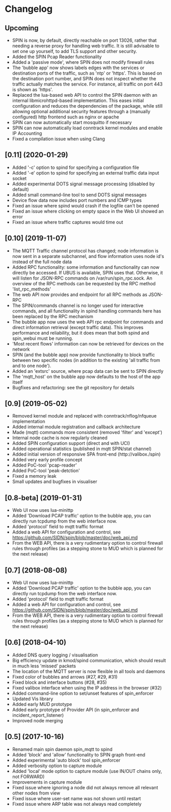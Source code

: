# Changelog

## Upcoming
* SPIN is now, by default, directly reachable on port 13026, rather that
  needing a reverse proxy for handling web traffic. It is still advisable
  to set one up yourself, to add TLS support and other security.
* Added the SPIN Pcap Reader functionality
* Added a 'passive mode', where SPIN does not modify firewall rules
* The 'bubble app' now shows labels edges with the services or destination
  ports of the traffic, such as 'ntp' or 'https'. This is based on the
  destination port number, and SPIN does not inspect whether the traffic
  actually matches the service. For instance, all traffic on port 443 is
  shown as 'https'.
* Replaced the lua-based web API to control the SPIN daemon with an
  internal libmicrohttpd-based implementation. This eases initial
  configuration and reduces the dependencies of the package, while
  still allowing optional additional security features through a
  (manually configured) http frontend such as nginx or apache
* SPIN can now automatically start mosquitto if necessary
* SPIN can now automatically load conntrack kernel modules and enable
  IP Accounting
* Fixed a compilation issue when using Clang

## [0.11] (2020-01-29)
* Added '-c' option to spind for specifying a configuration file
* Added '-e' option to spind for specifying an external traffic data input socket
* Added experimental DOTS signal message processing (disabled by default)
* Added small command-line tool to send DOTS signal messages
* Device flow data now includes port numbers and ICMP types
* Fixed an issue where spind would crash if the logfile can't be opened
* Fixed an issue where clicking on empty space in the Web UI showed an error
* Fixed an issue where traffic captures would time out


## [0.10] (2019-11-07)
* The MQTT Traffic channel protocol has changed; node information is now sent in a separate subchannel,
and flow information uses node id's instead of the full node data
* Added RPC functionality: some information and functionality can now directly be accessed. If UBUS is
available, SPIN uses that. Otherwise, it will listen for JSON-RPC commands on /var/run/spin_rpc.sock.
An overview of the RPC methods can be requested by the RPC method 'list_rpc_methods'
* The web API now provides and endpoint for all RPC methods as JSON-RPC
* The SPIN/commands channel is no longer used for interactive commands, and all functionality in spind
handling commands here has been replaced by the RPC mechanism
* The bubble app now uses the web API rpc endpoint for commands and direct information retrieval (except
traffic data). This improves performance and reliability, but it does mean that both spind and
spin_webui must be running.
* 'Most recent flows' information can now be retrieved for devices on the network
* SPIN (and the bubble app) now provide functionality to block traffic between two specific nodes (in
addition to the existing 'all traffic from and to one node').
* Added an 'extsrc' source, where pcap data can be sent to SPIN directly
* The 'mqtt_host' on the bubble app now defaults to the host of the app itself
* Bugfixes and refactoring: see the git repository for details

## [0.9] (2019-05-02)

* Removed kernel module and replaced with conntrack/nflog/nfqueue implementation
* Added internal module registration and callback architecture
* Made (mqtt) commands more consistent (removed 'filter' and 'except')
* Internal node cache is now regularly cleaned
* Added SPIN configuration support (direct and with UCI)
* Added operational statistics (published in mqtt SPIN/stat channel)
* Added initial version of responsive SPA front-end (http://valibox./spin)
* Added very early profile concept
* Added PoC-tool 'pcap-reader'
* Added PoC-tool 'peak-detction'
* Fixed a memory leak
* Small updates and bugfixes in visualiser

## [0.8-beta] (2019-01-31)

* Web UI now uses lua-minittp
* Added 'Download PCAP traffic' option to the bubble app, you can directly run tcpdump from the web interface now.
* Added 'protocol' field to mqtt traffic format
* Added a web API for configuration and control, see https://github.com/SIDN/spin/blob/master/doc/web_api.md
* From the WEB API, there is a very rudimentary option to control firewall rules through profiles (as a stepping stone to MUD which is planned for the next release)

## [0.7] (2018-08-08)

* Web UI now uses lua-minittp
* Added 'Download PCAP traffic' option to the bubble app, you can directly run tcpdump from the web interface now.
* Added 'protocol' field to mqtt traffic format
* Added a web API for configuration and control, see https://github.com/SIDN/spin/blob/master/doc/web_api.md
* From the WEB API, there is a very rudimentary option to control firewall rules through profiles (as a stepping stone to MUD which is planned for the next release)

## [0.6] (2018-04-10)

* Added DNS query logging / visualisation
* Big efficiency update in kmod/spind communication, which should result in much less 'missed' packets
* The location of the MQTT server is now flexible in all tools and daemons
* Fixed color of bubbles and arrows (#27, #29, #31)
* Fixed block and interface buttons (#28, #35)
* Fixed valibox interface when using the IP address in the browser (#32)
* Added command-line option to set/unset features of spin_enforcer
* Updated Vis library
* Added early MUD prototype
* Added early prototype of Provider API (in spin_enforcer and incident_report_listener)
* Improved node merging


## [0.5] (2017-10-16)

* Renamed main spin daemon spin_mqtt to spind
* Added 'block' and 'allow' functionality to SPIN graph front-end
* Added experimental 'auto block' tool spin_enforcer
* Added verbosity option to capture module
* Added 'local' mode option to capture module (use IN/OUT chains only, not FORWARD)
* Improvements in capture module
* Fixed issue where ignoring a node did not always remove all relevant other nodes from view
* Fixed issue where user-set name was not shown until restart
* Fixed issue where ARP table was not always read completely
